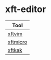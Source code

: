 
# xft-editor

| Tool |
| --- |
| [xftvim](prototype-xftvim) |
| [xftmicro](prototype-xftmicro) |
| [xftkak](prototype-xftkak) |
